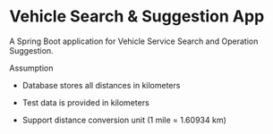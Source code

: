 # Vehicle Search & Suggestion App
A Spring Boot application for Vehicle Service Search and Operation Suggestion.

Assumption
- Database stores all distances in kilometers

- Test data is provided in kilometers
- Support distance conversion unit (1 mile = 1.60934 km)
